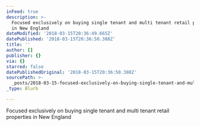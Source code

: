 ```yaml
---
inFeed: true
description: >-
  Focused exclusively on buying single tenant and multi tenant retail properties
  in New England
dateModified: '2018-03-15T20:36:49.665Z'
datePublished: '2018-03-15T20:36:50.388Z'
title: ''
author: []
publisher: {}
via: {}
starred: false
datePublishedOriginal: '2018-03-15T20:36:50.388Z'
sourcePath: >-
  _posts/2018-03-15-focused-exclusively-on-buying-single-tenant-and-multi-tenant.md
_type: Blurb

---
```

Focused exclusively on buying single tenant and multi tenant retail properties in New England